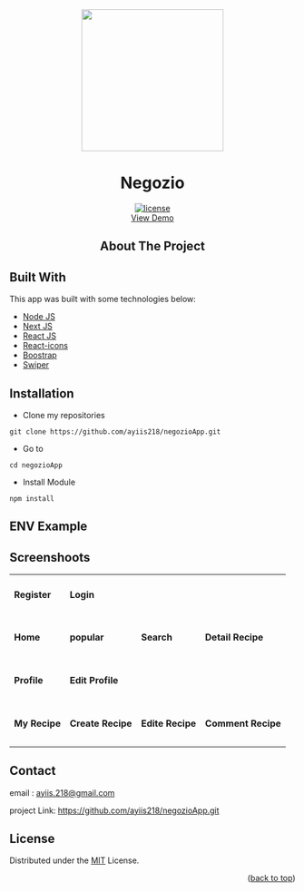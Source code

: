 
<!-- PROJECT LOGO -->

<div align="center">

<img src="https://i.postimg.cc/yx8pCmKW/icon.png" align="center" width="250" height="auto" />
  <h1>Negozio</h1>
  
  [![license](https://img.shields.io/github/license/dec0dOS/amazing-github-template.svg?style=flat-square)](LICENSE)
  </br>
   <a href="https://negozioapp.netlify.app/">View Demo</a>
  <h2>About The Project</h2>
</div>

## Built With
This app was built with some technologies below:
- [Node JS](https://nodejs.org/en/)
- [Next JS](https://nextjs.org/)
- [React JS](https://reactjs.com/)
- [React-icons](https://react-icons.github.io/react-icons/)
- [Boostrap](https://getbootstrap.com/)
- [Swiper](https://swiperjs.com/react)

## Installation

- Clone my repositories
```
git clone https://github.com/ayiis218/negozioApp.git
```

- Go to
```
cd negozioApp
```

- Install Module
```
npm install
```

## ENV Example


## Screenshoots

<p align="center" display=flex>

<table>

<tr>
<td><h4 style="margin-buttom:8px">Register</h4></td>
<td><h4 style="margin-buttom:8px">Login</h4></td>
</tr>
<tr>
<td></td>
<td></td>
</tr>
<tr>
<td><h4 style="margin-buttom:8px">Home</h4></td>
<td><h4 style="margin-buttom:8px">popular</h4></td>
<td><h4 style="margin-buttom:8px">Search</h4></td>
<td><h4 style="margin-buttom:8px">Detail Recipe</h4></td>
</tr>
<tr>
<td></td>
<td></td>
</tr>
<tr>
<td><h4 style="margin-buttom:8px">Profile</h4></td>
<td colspan="3"><h4 style="margin-buttom:8px">Edit Profile</h4></td>
</tr>
<tr>
<td></td>
<td></td>
</tr>
<tr>
<td><h4 style="margin-buttom:8px">My Recipe</h4></td>
<td><h4 style="margin-buttom:8px">Create Recipe</h4></td>
<td><h4 style="margin-buttom:8px">Edite Recipe</h4></td>
<td><h4 style="margin-buttom:8px">Comment Recipe</h4></td>
</tr>
<tr>
<td></td>
<td></td>
</tr>
</table>

## Contact

email : ayiis.218@gmail.com

project Link: https://github.com/ayiis218/negozioApp.git

## License
Distributed under the [MIT](/LICENSE) License.
<p align="right">(<a href="#top">back to top</a>)</p>
